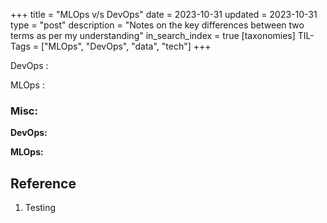 +++
title = "MLOps v/s DevOps"
date = 2023-10-31
updated = 2023-10-31
type = "post"
description = "Notes on the key differences between two terms as per my understanding"
in_search_index = true
[taxonomies]
TIL-Tags = ["MLOps", "DevOps", "data", "tech"]
+++

DevOps : 

MLOps : 

### Misc:

**DevOps:** 

**MLOps:**

## Reference
1. Testing